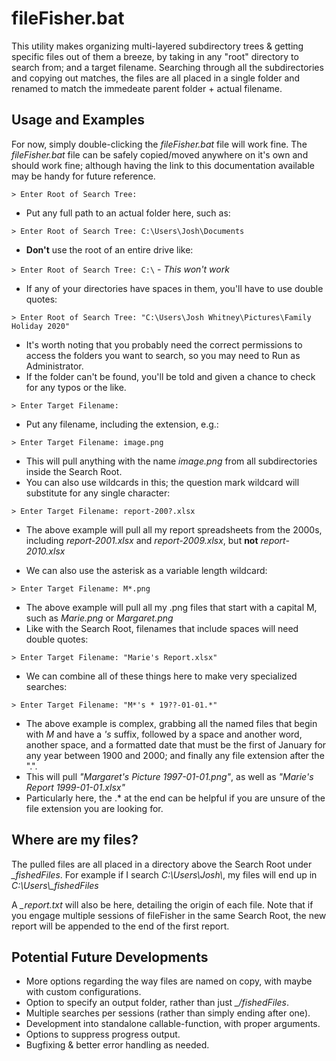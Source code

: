 # fileFisher.bat

This utility makes organizing multi-layered subdirectory trees & getting specific files out of them a breeze, by taking in any "root" directory to search from; and a target filename. Searching through all the subdirectories and copying out matches, the files are all placed in a single folder and renamed to match the immedeate parent folder + actual filename.

## Usage and Examples
For now, simply double-clicking the *fileFisher.bat* file will work fine. The *fileFisher.bat* file can be safely copied/moved anywhere on it's own and should work fine; although having the link to this documentation available may be handy for future reference.

```> Enter Root of Search Tree: ```

- Put any full path to an actual folder here, such as:

```> Enter Root of Search Tree: C:\Users\Josh\Documents```

- **Don't** use the root of an entire drive like: 

```> Enter Root of Search Tree: C:\``` - *This won't work*

- If any of your directories have spaces in them, you'll have to use double quotes:

```> Enter Root of Search Tree: "C:\Users\Josh Whitney\Pictures\Family Holiday 2020"```

- It's worth noting that you probably need the correct permissions to access the folders you want to search, so you may need to Run as Administrator.
- If the folder can't be found, you'll be told and given a chance to check for any typos or the like.

```> Enter Target Filename: ```

- Put any filename, including the extension, e.g.:

```> Enter Target Filename: image.png```

- This will pull anything with the name *image.png* from all subdirectories inside the Search Root. 
- You can also use wildcards in this; the question mark wildcard will substitute for any single character:

```> Enter Target Filename: report-200?.xlsx```

- The above example will pull all my report spreadsheets from the 2000s, including *report-2001.xlsx* and *report-2009.xlsx*, but **not** *report-2010.xlsx*

- We can also use the asterisk as a variable length wildcard:

```> Enter Target Filename: M*.png```

- The above example will pull all my .png files that start with a capital M, such as *Marie.png* or *Margaret.png*
- Like with the Search Root, filenames that include spaces will need double quotes:

```> Enter Target Filename: "Marie's Report.xlsx"```

- We can combine all of these things here to make very specialized searches:

```> Enter Target Filename: "M*'s * 19??-01-01.*"```

- The above example is complex, grabbing all the named files that begin with *M* and have a *'s* suffix, followed by a space and another word, another space, and a formatted date that must be the first of January for any year between 1900 and 2000; and finally any file extension after the ".".
- This will pull *"Margaret's Picture 1997-01-01.png"*, as well as *"Marie's Report 1999-01-01.xlsx"*
- Particularly here, the .* at the end can be helpful if you are unsure of the file extension you are looking for.

## Where are my files?

The pulled files are all placed in a directory above the Search Root under *_fishedFiles*. For example if I search *C:\Users\Josh\\*, my files will end up in *C:\Users\\_fishedFiles*

A *_report.txt* will also be here, detailing the origin of each file. Note that if you engage multiple sessions of fileFisher in the same Search Root, the new report will be appended to the end of the first report.

## Potential Future Developments
- More options regarding the way files are named on copy, with maybe with custom configurations.
- Option to specify an output folder, rather than just *_/fishedFiles*.
- Multiple searches per sessions (rather than simply ending after one).
- Development into standalone callable-function, with proper arguments.
- Options to suppress progress output.
- Bugfixing & better error handling as needed.
